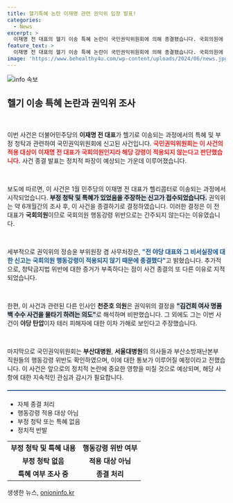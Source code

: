 ```yaml
---
title: 헬기특혜 논란 이재명 관련 권익위 입장 발표!
categories:
  - News
excerpt: >
  이재명 전 대표의 헬기 이송 특혜 논란이 국민권익위원회에 의해 종결됐습니다. 국회의원에 대한 행동강령 적용 제외가 이유로, 부정 청탁 의혹은 자료 부족으로 덮였는데, 이는 야당 탄압 논란으로 이어지고 있습니다. 클릭해서 자세한 내용을 확인하세요!
feature_text: >
  이재명 전 대표의 헬기 이송 특혜 논란이 국민권익위원회에 의해 종결됐습니다. 국회의원에 대한 행동강령 적용 제외가 이유로, 부정 청탁 의혹은 자료 부족으로 덮였는데, 이는 야당 탄압 논란으로 이어지고 있습니다. 클릭해서 자세한 내용을 확인하세요!
image: 'https://www.behealthy4u.com/wp-content/uploads/2024/06/news.jpg'
---
```


<p><img src="https://www.behealthy4u.com/wp-content/uploads/2024/06/news.jpg" alt="info 속보" /></p>

<h2 data-ke-size="size26">헬기 이송 특혜 논란과 권익위 조사</h2>

<p data-ke-size="size16">&nbsp;</p>

<p>이번 사건은 더불어민주당의 <b>이재명 전 대표</b>가 헬기로 이송되는 과정에서의 특혜 및 부정 청탁과 관련하여 국민권익위원회에 신고된 사건입니다. <b><span style="color: #ee2323;">국민권익위원회는 이 사건의 적용 대상이 이재명 전 대표가 국회의원인지라 해당 강령이 적용되지 않는다고 판단했습니다.</span></b> 사건 종결 발표는 정치적 파장이 예상되는 가운데 이루어졌습니다. </p>

<p data-ke-size="size16">&nbsp;</p>

<p>보도에 따르면, 이 사건은 1월 민주당의 이재명 전 대표가 헬리콥터로 이송되는 과정에서 시작되었습니다. <b><span style="background-color: #21538527;">부정 청탁 및 특혜가 있었음을 주장하는 신고가 접수되었습니다.</span></b> 권익위는 약 6개월간의 조사 후, 이 사건을 종결하기로 결정하였습니다. 이러한 결정은 이 전 대표가 <b>국회의원</b>이므로 국회의원 행동강령 위반으로는 간주되지 않는다는 이유였습니다. </p>

<p data-ke-size="size16">&nbsp;</p>

<p>세부적으로 권익위의 정승윤 부위원장 겸 사무처장은, <b><span style="color: #1a5490;">"전 야당 대표와 그 비서실장에 대한 신고는 국회의원 행동강령이 적용되지 않기 때문에 종결했다"</span></b>고 밝혔습니다. 추가적으로, 청탁금지법 위반에 대한 증거가 부족하다는 점이 사건 종결의 또 다른 이유로 지적되었습니다. </p>

<p data-ke-size="size16">&nbsp;</p>

<p>한편, 이 사건과 관련된 다른 인사인 <b>천준호 의원</b>은 권익위의 결정을 <b><span style="background-color: #21538527;">"김건희 여사 명품백 수수 사건을 물타기 하려는 의도"</span></b>로 해석하며 비판했습니다. 그 외에도 그는 이번 사건이 <b>야당 탄압</b>이자 테러 피해자에 대한 이차 가해로 보인다고 주장했습니다. </p>

<p data-ke-size="size16">&nbsp;</p>

<p>마지막으로 국민권익위원회는 <b>부산대병원</b>, <b>서울대병원</b>의 의사들과 부산소방재난본부 직원들의 행동강령 위반도 확인하였으며, 이에 대한 통보가 이루어질 예정이라고 전했습니다. 이 사건은 앞으로의 정치적 논란에 중요한 영향을 미칠 것으로 예상되며, 해당 사항에 대한 지속적인 관심과 감시가 필요합니다. </p>

<hr style="height: 2px; border: none; background-color: #215385; margin-top: 20px; margin-bottom: 20px;"/>

<ul>
    <li>자체 종결 처리</li>
    <li>행동강령 적용 대상 아님</li>
    <li>부정 청탁 또는 특혜 없음</li>
    <li>정치적 반발</li>
</ul>

<table style="width:100%; border-collapse: collapse;">
    <tr>
        <td style="text-align: center; height: 17px;"><b>부정 청탁 및 특혜 내용</b></td>
        <td style="text-align: center; height: 17px;"><b>행동강령 위반 여부</b></td>
    </tr>
    <tr>
        <td style="text-align: center; height: 17px;"><b>부정 청탁 없음</b></td>
        <td style="text-align: center; height: 17px;"><b>적용 대상 아님</b></td>
    </tr>
    <tr>
        <td style="text-align: center; height: 17px;"><b>특혜 여부 조사 중</b></td>
        <td style="text-align: center; height: 17px;"><b>종결 처리</b></td>
    </tr>
</table>

<p data-ke-size="size16"></p>
생생한 뉴스, <a href="https://onioninfo.kr" rel="dofollow">onioninfo.kr</a>


